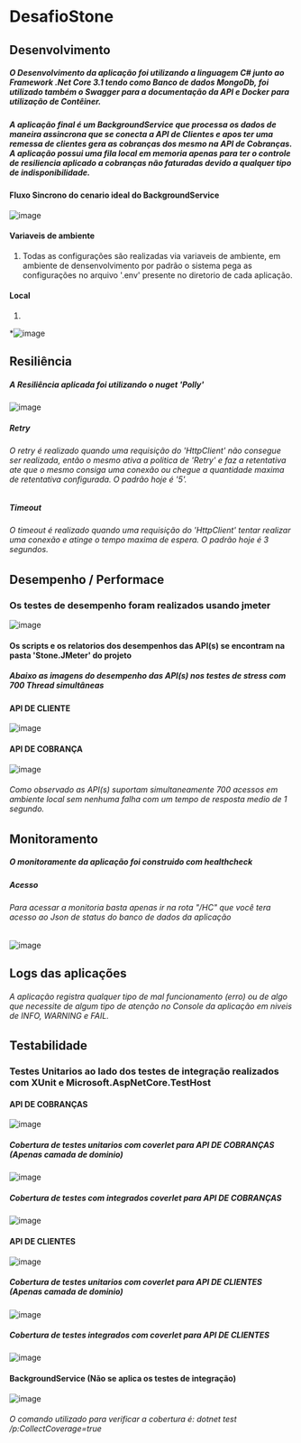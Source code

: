 # DesafioStone

## Desenvolvimento
##### O Desenvolvimento da aplicação foi utilizando a linguagem C# junto ao Framework .Net Core 3.1 tendo como Banco de dados MongoDb, foi utilizado também o Swagger para a documentação da API e Docker para utilização de Contêiner.
##### A aplicação final é um BackgroundService que processa os dados de maneira assincrona que se conecta a API de Clientes e apos ter uma remessa de clientes gera as cobranças dos mesmo na API de Cobranças. A aplicação possui uma fila local em memoria apenas para ter o controle de resiliencia aplicado a cobranças não faturadas devido a qualquer tipo de indisponibilidade.

#### Fluxo Sincrono do cenario ideal do BackgroundService
![image](https://user-images.githubusercontent.com/38633004/110498225-e7c88680-80d5-11eb-895a-6b9604a01fe3.png)


#### Variaveis de ambiente
1. Todas as configurações são realizadas via variaveis de ambiente, em ambiente de densenvolvimento
   por padrão o sistema pega as configurações no arquivo '.env' presente no diretorio de cada aplicação.
#### Local
1.
*![image](https://user-images.githubusercontent.com/38633004/110489838-7802cd80-80ce-11eb-805d-623c43a691c6.png)

## Resiliência 
##### A Resiliência aplicada foi utilizando o nuget 'Polly'

 ![image](https://user-images.githubusercontent.com/38633004/110490603-43dbdc80-80cf-11eb-86c7-56828a1d55af.png)

##### Retry
###### O retry é realizado quando uma requisição do 'HttpClient' não consegue ser realizada, então o mesmo ativa a politica de 'Retry'  e faz a retentativa ate que o mesmo consiga uma conexão ou chegue a quantidade maxima de retentativa configurada. O padrão hoje é '5'.

##### Timeout
###### O timeout é realizado quando uma requisição do 'HttpClient' tentar realizar uma conexão e atinge o tempo maxima de espera. O padrão hoje é 3 segundos.


## Desempenho / Performace
### Os testes de desempenho foram realizados usando jmeter
![image](https://user-images.githubusercontent.com/38633004/110553955-a0171e80-8118-11eb-8161-956c67b6bdee.png)
#### Os scripts e os relatorios dos desempenhos das API(s) se encontram na pasta 'Stone.JMeter' do projeto
##### Abaixo as imagens do desempenho das API(s) nos testes de stress com 700 Thread simultâneas

#### API DE CLIENTE
![image](https://user-images.githubusercontent.com/38633004/110553844-6f36e980-8118-11eb-9382-27ed8cdf0480.png)
#### API DE COBRANÇA
![image](https://user-images.githubusercontent.com/38633004/110553872-79f17e80-8118-11eb-90e0-023e14acc711.png)

###### Como observado as API(s) suportam simultaneamente 700 acessos em ambiente local sem nenhuma falha com um tempo de resposta medio de 1 segundo.

## Monitoramento 
##### O monitoramente da aplicação foi construido com healthcheck 

##### Acesso
###### Para acessar a monitoria basta apenas ir na rota "/HC" que você tera acesso ao Json de status do banco de dados da aplicação
![image](https://user-images.githubusercontent.com/38633004/110492726-3889b080-80d1-11eb-8a28-8d4b2b257bcd.png)

## Logs das aplicações
###### A aplicação registra qualquer tipo de mal funcionamento (erro) ou de algo que necessite de algum tipo de atenção no Console da aplicação em niveis de INFO, WARNING e FAIL.

## Testabilidade
### Testes Unitarios ao lado dos testes de integração realizados com XUnit e Microsoft.AspNetCore.TestHost
#### API DE COBRANÇAS
![image](https://user-images.githubusercontent.com/38633004/110526662-d17df300-80f4-11eb-9db8-94e6282eef0b.png)

##### Cobertura de testes unitarios com coverlet para API DE COBRANÇAS (Apenas camada de dominio)
![image](https://user-images.githubusercontent.com/38633004/110546808-bff51500-810d-11eb-9f96-318f121f2de9.png)

##### Cobertura de testes com integrados coverlet para API DE COBRANÇAS
![image](https://user-images.githubusercontent.com/38633004/110546845-cdaa9a80-810d-11eb-8996-843701e897b2.png)

#### API DE CLIENTES
![image](https://user-images.githubusercontent.com/38633004/110526757-f2dedf00-80f4-11eb-95f8-295e6f7769a5.png)
##### Cobertura de testes unitarios com coverlet para API DE CLIENTES (Apenas camada de dominio)
![image](https://user-images.githubusercontent.com/38633004/110546065-c6cf5800-810c-11eb-9834-fe902ac671f6.png)
##### Cobertura de testes integrados com coverlet para API DE CLIENTES
![image](https://user-images.githubusercontent.com/38633004/110546226-fb431400-810c-11eb-894c-fa22a9ace742.png)


#### BackgroundService (Não se aplica os testes de integração)
![image](https://user-images.githubusercontent.com/38633004/110500266-c799c700-80d7-11eb-94e9-729e7e2f0461.png)


###### O comando utilizado para verificar a cobertura é: dotnet test /p:CollectCoverage=true


